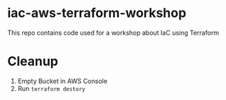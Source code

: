 # iac-aws-terraform-workshop
This repo contains code used for a workshop about IaC using Terraform 


# Cleanup
1. Empty Bucket in AWS Console
2. Run `terraform destory`
